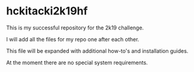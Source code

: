 # hckitacki2k19hf

This is my successful repository for the 2k19 challenge.

I will add all the files for my repo one after each other.

This file will be expanded with additional how-to's and installation guides.

At the moment there are no special system requirements.
